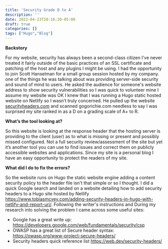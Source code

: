 ```yaml
---
title: 'Security Grade D to A'
description: ''
date: 2022-04-23T20:16:20-05:00
draft: true
categories: []
tags: ["Hugo","Blog"]
---
```


**Backstory**

For my website, security has always been a second-class citizen I've never treated it fairly outside of the basic practices of an SSL certificate and patching of the host and any plugins I might be using. I had the opportunity to join Scott Hanselman for a small group session hosted by my company. one of the things he was talking about was providing server-side security and sound of mind to users. He asked the audience for someone's website address to show security vulnerabilities so I was quick to volunteer mine I assume my website was OK I knew that I was running a Hugo static hosted website on Netlify so I wasn’t truly concerned. He pulled up the website [securityheaders.com](http://www.securityheaders.com) and scanned gogorichie.com needless to say I was surprised my site ranked in as a D on a grading scale of A+ to R.

**What’s the tool looking at?**

So this website is looking at the response header that the hosting server is providing to the client (user) as to what is missing or present and possibly missed configured. Not a full security review/assessment of the site but yet it’s another tool you can use to find issues and correct them on publicly accessible websites and applications. Since my site is a personal blog I have an easy opportunity to protect the readers of my site.

**What did I do to fix the errors?**

So the website runs on Hugo the static website engine adding a content security policy to the header file isn't that simple or so I thought. I did a quick Google search and landed on a website detailing how to add security headers to a Hugo site hosted by Netlify https://www.tobiasmcvey.com/adding-security-headers-in-hugo-with-netlify-and-report-uri/. Following the writer's instructions and During my research into solving the problem I came across some useful sites:
- Google has a great write up: https://developers.google.com/web/fundamentals/security/csp
- OWASP has a great list of Secure header syntax: https://owasp.org/www-project-secure-headers/
- Security headers quick reference list https://web.dev/security-headers/
